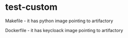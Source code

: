 # test-custom

Makefile - it has python image pointing to artifactory

Dockerfile - it has keycloack image pointing to artifactory

